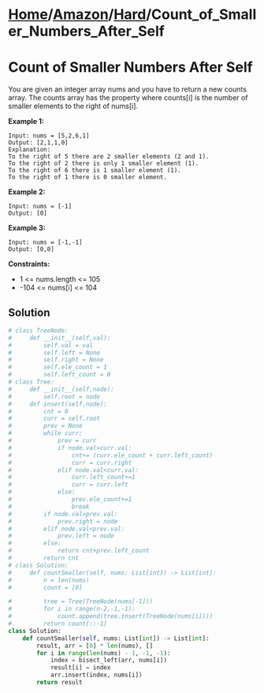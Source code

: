 # [Home](./../..)/[Amazon](./..)/[Hard](./)/Count_of_Smaller_Numbers_After_Self
<h1>Count of Smaller Numbers After Self</h1>

<p>
You are given an integer array nums and you have to return a new counts array. The counts array has the property where counts[i] is the number of smaller elements to the right of nums[i].

</p>

<b>Example 1:</b>

    Input: nums = [5,2,6,1]
    Output: [2,1,1,0]
    Explanation:
    To the right of 5 there are 2 smaller elements (2 and 1).
    To the right of 2 there is only 1 smaller element (1).
    To the right of 6 there is 1 smaller element (1).
    To the right of 1 there is 0 smaller element.
    
<b>Example 2:</b>

    Input: nums = [-1]
    Output: [0]
    
<b>Example 3:</b>

    Input: nums = [-1,-1]
    Output: [0,0]

<b>Constraints:</b>

- 1 <= nums.length <= 105
- -104 <= nums[i] <= 104

<h2>Solution</h2>

```python
# class TreeNode:
#     def __init__(self,val):
#         self.val = val
#         self.left = None
#         self.right = None
#         self.ele_count = 1
#         self.left_count = 0
# class Tree:
#     def __init__(self,node):
#         self.root = node
#     def insert(self,node):
#         cnt = 0
#         curr = self.root
#         prev = None
#         while curr:
#             prev = curr
#             if node.val>curr.val:
#                 cnt+= (curr.ele_count + curr.left_count)
#                 curr = curr.right
#             elif node.val<curr.val:
#                 curr.left_count+=1
#                 curr = curr.left
#             else:
#                 prev.ele_count+=1
#                 break
#         if node.val>prev.val:
#             prev.right = node
#         elif node.val<prev.val:
#             prev.left = node
#         else:
#             return cnt+prev.left_count
#         return cnt
# class Solution:
#     def countSmaller(self, nums: List[int]) -> List[int]:
#         n = len(nums)
#         count = [0]

#         tree = Tree(TreeNode(nums[-1]))
#         for i in range(n-2,-1,-1):
#             count.append(tree.insert(TreeNode(nums[i])))
#         return count[::-1]
class Solution:
    def countSmaller(self, nums: List[int]) -> List[int]:
        result, arr = [0] * len(nums), []
        for i in range(len(nums) - 1, -1, -1):
            index = bisect_left(arr, nums[i])
            result[i] = index
            arr.insert(index, nums[i])
        return result
```
